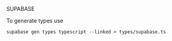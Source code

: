 SUPABASE

To generate types use

```shell
supabase gen types typescript --linked > types/supabase.ts
```
